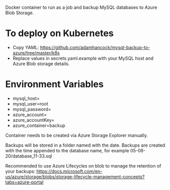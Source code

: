 Docker container to run as a job and backup MySQL databases to Azure Blob Storage.

# To deploy on Kubernetes

- Copy YAML: https://github.com/adamhancock/mysql-backup-to-azure/tree/master/k8s
- Replace values in secrets.yaml.example with your MySQL host and Azure Blob storage details.

# Environment Variables

- mysql_host=
- mysql_user=root
- mysql_password=
- azure_account=<myaccount>
- azure_accountKey=
- azure_container=backup

Container needs to be created via Azure Storage Explorer manually.

Backups will be stored in a folder named with the date. Backups are created with the time appended to the database name, for example 05-08-20/database_11-33.sql

Recommended to use Azure Lifecycles on blob to manage the retention of your backups: https://docs.microsoft.com/en-us/azure/storage/blobs/storage-lifecycle-management-concepts?tabs=azure-portal
